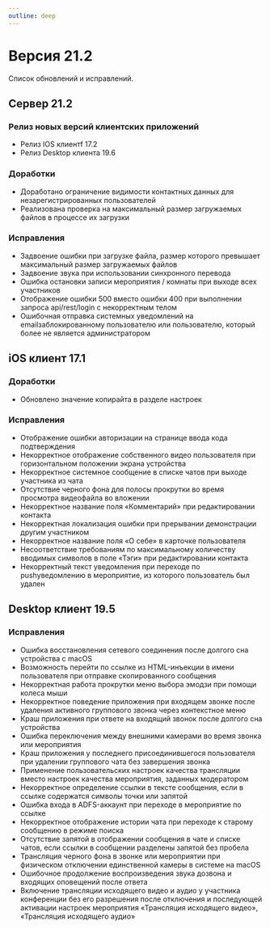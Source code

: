 ```yaml
---
outline: deep
---
```


# Версия 21.2

Список обновлений и исправлений.

## Сервер 21.2

### Релиз новых версий клиентских приложений

- <Badge type="tip" text="RELEASE" /> Релиз IOS клиентf 17.2
- <Badge type="tip" text="RELEASE" /> Релиз Desktop клиента 19.6

### Доработки

- <Badge type="tip" text="NEW" /> Доработано ограничение видимости контактных данных для незарегистрированных пользователей
- <Badge type="tip" text="NEW" /> Реализована проверка на максимальный размер загружаемых файлов в процессе их загрузки

### Исправления

- <Badge type="info" text="FIX" /> Задвоение ошибки при загрузке файла, размер которого превышает максимальный размер загружаемых файлов
- <Badge type="info" text="FIX" /> Задвоение звука при использовании синхронного перевода
- <Badge type="info" text="FIX" /> Ошибка остановки записи мероприятия / комнаты при выходе всех участников
- <Badge type="info" text="FIX" /> Отображение ошибки 500 вместо ошибки 400 при выполнении запроса api/rest/login с некорректным телом
- <Badge type="info" text="FIX" /> Ошибочная отправка системных уведомлений на emailзаблокированному пользователю или пользователю, который более не является администратором

## iOS клиент 17.1

### Доработки

- <Badge type="tip" text="NEW" /> Обновлено значение копирайта в разделе настроек

### Исправления

- <Badge type="info" text="FIX" /> Отображение ошибки авторизации на странице ввода кода подтверждения
- <Badge type="info" text="FIX" /> Некорректное отображение собственного видео пользователя при горизонтальном положении экрана устройства
- <Badge type="info" text="FIX" /> Некорректное системное сообщение в списке чатов при выходе участника из чата
- <Badge type="info" text="FIX" /> Отсутствие черного фона для полосы прокрутки во время просмотра видеофайла во вложении
- <Badge type="info" text="FIX" /> Некорректное название поля «Комментарий» при редактировании контакта
- <Badge type="info" text="FIX" /> Некорректная локализация ошибки при прерывании демонстрации другим участником
- <Badge type="info" text="FIX" /> Некорректное название поля «О себе» в карточке пользователя
- <Badge type="info" text="FIX" /> Несоответствие требованиям по максимальному количеству вводимых символов в поле «Тэги» при редактировании контакта
- <Badge type="info" text="FIX" /> Некорректный текст уведомления при переходе по pushуведомлению в мероприятие, из которого пользователь был удален

## Desktop клиент 19.5

### Исправления

- <Badge type="info" text="FIX" /> Ошибка восстановления сетевого соединения после долгого сна устройства с macOS
- <Badge type="info" text="FIX" /> Возможность перейти по ссылке из HTML-инъекции в имени пользователя при отправке скопированного сообщения
- <Badge type="info" text="FIX" /> Некорректная работа прокрутки меню выбора эмодзи при помощи колеса мыши
- <Badge type="info" text="FIX" /> Некорректное поведение приложения при входящем звонке после удаления активного группового звонка через контекстное меню
- <Badge type="info" text="FIX" /> Краш приложения при ответе на входящий звонок после долгого сна устройства
- <Badge type="info" text="FIX" /> Ошибка переключения между внешними камерами во время звонка или мероприятия
- <Badge type="info" text="FIX" /> Краш приложения у последнего присоединившегося пользователя при удалении группового чата без завершения звонка
- <Badge type="info" text="FIX" /> Применение пользовательских настроек качества трансляции вместо настроек качества мероприятия, заданных модератором
- <Badge type="info" text="FIX" /> Некорректное определение ссылки в тексте сообщения, если в ссылке содержатся символы точки или запятой
- <Badge type="info" text="FIX" /> Ошибка входа в ADFS-аккаунт при переходе в мероприятие по ссылке
- <Badge type="info" text="FIX" /> Некорректное отображение истории чата при переходе к старому сообщению в режиме поиска
- <Badge type="info" text="FIX" /> Отсутствие запятой в отображении сообщения в чате и списке чатов, если ссылки в сообщении разделены запятой без пробела
- <Badge type="info" text="FIX" /> Трансляция черного фона в звонке или мероприятии при физическом отключении единственной камеры в системе на macOS
- <Badge type="info" text="FIX" /> Ошибочное продолжение воспроизведения звука дозвона и входящих оповещений после ответа
- <Badge type="info" text="FIX" /> Включение трансляции исходящего видео и аудио у участника конференции без его разрешения после отключения и последующей активации настроек мероприятия «Трансляция исходящего видео», «Трансляция исходящего аудио»
